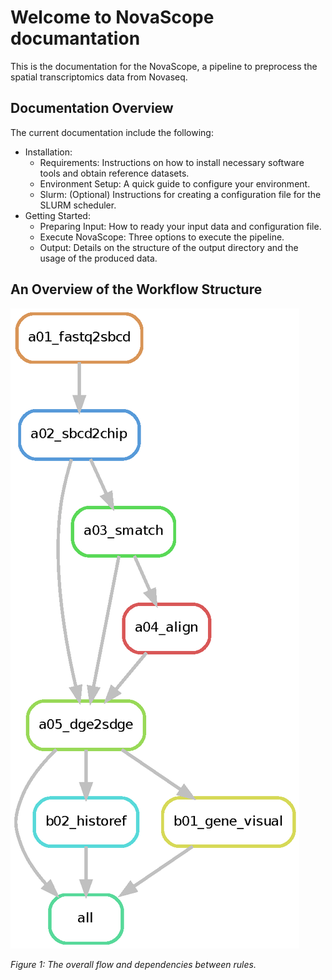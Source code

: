 # Welcome to NovaScope documantation

This is the documentation for the NovaScope, a pipeline to preprocess the spatial transcriptomics data from Novaseq.

## Documentation Overview

The current documentation include the following:

* Installation:
    * Requirements: Instructions on how to install necessary software tools and obtain reference datasets.
    * Environment Setup: A quick guide to configure your environment.
    * Slurm: (Optional) Instructions for creating a configuration file for the SLURM scheduler.
* Getting Started:
    * Preparing Input: How to ready your input data and configuration file.
    * Execute NovaScope: Three options to execute the pipeline.
    * Output: Details on the structure of the output directory and the usage of the produced data.

## An Overview of the Workflow Structure

![rulegraph](rulegraph.png)

*Figure 1: The overall flow and dependencies between rules.*